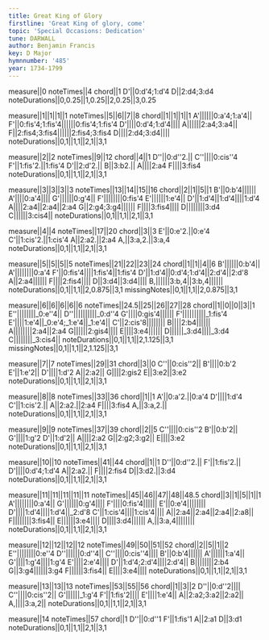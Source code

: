 ```yaml
---
title: Great King of Glory
firstline: 'Great King of glory, come'
topic: 'Special Occasions: Dedication'
tune: DARWALL
author: Benjamin Francis
key: D Major
hymnnumber: '485'
year: 1734-1799
---
```

measure||0
noteTimes||4
chord||1
D'||0:d'4;1:d'4
D||2:d4;3:d4
noteDurations||0,0.25||1,0.25||2,0.25||3,0.25

measure||1||1||1||1
noteTimes||5||6||7||8
chord||1||1||1||1
A'||||||0:a'4;1:a'4||
F'||0:fis'4;1:fis'4||||||0:fis'4;1:fis'4
D'||||0:d'4;1:d'4||||
A||||||2:a4;3:a4||
F||2:fis4;3:fis4||||||2:fis4;3:fis4
D||||2:d4;3:d4||||
noteDurations||0,1||1,1||2,1||3,1

measure||2||2
noteTimes||9||12
chord||4||1
D''||0:d''2.||
C''||||0:cis''4
F'||1:fis'2.||1:fis'4
D'||2:d'2.||
B||3:b2.||
A||||2:a4
F||||3:fis4
noteDurations||0,1||1,1||2,1||3,1

measure||3||3||3||3
noteTimes||13||14||15||16
chord||2||1||5||1
B'||0:b'4||||||
A'||||0:a'4||||
G'||||||0:g'4||
F'||||||||0:fis'4
E'||||||1:e'4||
D'||1:d'4||1:d'4||||1:d'4
A||||2:a4||2:a4||2:a4
G||2:g4;3:g4||||||
F||||3:fis4||||
D||||||||3:d4
C||||||3:cis4||
noteDurations||0,1||1,1||2,1||3,1

measure||4||4
noteTimes||17||20
chord||3||3
E'||0:e'2.||0:e'4
C'||1:cis'2.||1:cis'4
A||2:a2.||2:a4
A,||3:a,2.||3:a,4
noteDurations||0,1||1,1||2,1||3,1

measure||5||5||5||5
noteTimes||21||22||23||24
chord||1||1||4||6
B'||||||0:b'4||
A'||||||||0:a'4
F'||0:fis'4||||1:fis'4||1:fis'4
D'||1:d'4||0:d'4;1:d'4||2:d'4||2:d'8
A||2:a4||||||
F||||2:fis4||||
D||3:d4||3:d4||||
B,||||||3:b,4||3:b,4||||||
noteDurations||0,1||1,1||2,0.875||3,1
missingNotes||0,1||1,1||2,0.875||3,1

measure||6||6||6||6||6
noteTimes||24.5||25||26||27||28
chord||1||0||0||3||1
E''||||||||_0:e''4||
D''||||||||||_0:d''4
G'||||0:gis'4||||||
F'||||||||||_1:fis'4
E'||||1:e'4||_0:e'4;_1:e'4||_1:e'4||
C'||2:cis'8||||||||
B||||2:b4||||||
A||||||||2:a4||2:a4
G||||||2:gis4||||
E||||3:e4||||||
D||||||_3:d4||||_3:d4
C||||||||_3:cis4||
noteDurations||0,1||1,1||2,1.125||3,1
missingNotes||0,1||1,1||2,1.125||3,1

measure||7||7
noteTimes||29||31
chord||3||0
C''||0:cis''2||
B'||||0:b'2
E'||1:e'2||
D'||||1:d'2
A||2:a2||
G||||2:gis2
E||3:e2||3:e2
noteDurations||0,1||1,1||2,1||3,1

measure||8||8
noteTimes||33||36
chord||1||1
A'||0:a'2.||0:a'4
D'||||1:d'4
C'||1:cis'2.||
A||2:a2.||2:a4
F||||3:fis4
A,||3:a,2.||
noteDurations||0,1||1,1||2,1||3,1

measure||9||9
noteTimes||37||39
chord||2||5
C''||||0:cis''2
B'||0:b'2||
G'||||1:g'2
D'||1:d'2||
A||||2:a2
G||2:g2;3:g2||
E||||3:e2
noteDurations||0,1||1,1||2,1||3,1

measure||10||10
noteTimes||41||44
chord||1||1
D''||0:d''2.||
F'||1:fis'2.||
D'||||0:d'4;1:d'4
A||2:a2.||
F||||2:fis4
D||3:d2.||3:d4
noteDurations||0,1||1,1||2,1||3,1

measure||11||11||11||11||11
noteTimes||45||46||47||48||48.5
chord||3||1||5||1||1
A'||||||||0:a'4||
G'||||||0:g'4||||
F'||||0:fis'4||||||
E'||0:e'4||||||||
D'||||1:d'4||||1:d'4||_2:d'8
C'||1:cis'4||||1:cis'4||||
A||2:a4||2:a4||2:a4||2:a8||
F||||||||3:fis4||
E||||||3:e4||||
D||||3:d4||||||
A,||3:a,4||||||||
noteDurations||0,1||1,1||2,1||3,1

measure||12||12||12||12
noteTimes||49||50||51||52
chord||2||5||1||2
E''||||||||0:e''4
D''||||||0:d''4||
C''||||0:cis''4||||
B'||0:b'4||||||
A'||||||1:a'4||
G'||||1:g'4||||1:g'4
E'||||2:e'4||||
D'||1:d'4;2:d'4||||2:d'4||
B||||||||2:b4
G||3:g4||||||3:g4
F||||||3:fis4||
E||||3:e4||||
noteDurations||0,1||1,1||2,1||3,1

measure||13||13||13
noteTimes||53||55||56
chord||1||3||2
D''||0:d''2||||
C''||||0:cis''2||
G'||||||_1:g'4
F'||1:fis'2||||
E'||||1:e'4||
A||2:a2;3:a2||2:a2||
A,||||3:a,2||
noteDurations||0,1||1,1||2,1||3,1

measure||14
noteTimes||57
chord||1
D''||0:d''1
F'||1:fis'1
A||2:a1
D||3:d1
noteDurations||0,1||1,1||2,1||3,1

